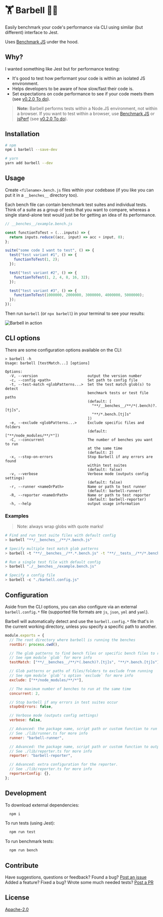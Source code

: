 # 🏋️‍ Barbell 🏋️‍♀️

Easily benchmark your code's performance via CLI using similar (but different) interface to Jest.

Uses [Benchmark JS](https://benchmarkjs.com/) under the hood.

## Why?

I wanted something like Jest but for performance testing:

- It's good to test how performant your code is within an isolated JS environment.
- Helps developers to be aware of how slow/fast their code is.
- Set expectations on code performance to see if your code meets them (see [v0.2.0 To do](https://github.com/lvl99/barbell/projects/1)).

> **Note:** Barbell performs tests within a Node.JS environment, not within a browser. If you want to test within a browser, use [Benchmark JS](https://benchmarkjs.com/) or [jsPerf](https://jsperf.com/) (see [v0.2.0 To do](https://github.com/lvl99/barbell/projects/1)).

## Installation

```sh
# npm
npm i barbell --save-dev

# yarn
yarn add barbell --dev
```

## Usage

Create `<filename>.bench.js` files within your codebase (if you like you can put it in a `__benches__` directory too).

Each bench file can contain benchmark test suites and individual tests. Think of a suite as a group of tests that you want to compare, whereas a single stand-alone test would just be for getting an idea of its performance.

```javascript
// __benches__/example.bench.js

const functionToTest = (...inputs) => {
  return inputs.reduce((acc, input) => acc + input, 0);
};

suite("some code I want to test", () => {
  test("test variant #1", () => {
    functionToTest(1, 2);
  });

  test("test variant #2", () => {
    functionToTest(1, 2, 4, 8, 16, 32);
  });

  test("test variant #3", () => {
    functionToTest(1000000, 2000000, 3000000, 4000000, 5000000);
  });
});
```

Then run `barbell` (or `npx barbell`) in your terminal to see your results:

![Barbell in action](//unpkg.com/barbell@0.1.3/screenshot.gif)

## CLI options

There are some configuration options available on the CLI:

```
> barbell -h
Usage: barbell [testMatch...] [options]

Options:
  -V, --version                       output the version number
  -c, --config <path>                 Set path to config file
  -t, --test-match <globPatterns...>  Set the test match glob(s) to detect
                                      benchmark tests or test file paths
                                      (default: [
                                        "**/__benches__/**/*(.bench)?.[tj]s",
                                        "**/*.bench.[tj]s"
                                      ])
  -e, --exclude <globPatterns...>     Exclude specific files and folders
                                      (default: ["**/node_modules/**/*"])
  -C, --concurrent                    The number of benches you want to run
                                      at the same time
                                      (default: 2)
  -x, --stop-on-errors                Stop Barbell if any errors are found
                                      within test suites
                                      (default: false)
  -v, --verbose                       Verbose mode (outputs config settings)
                                      (default: false)
  -r, --runner <nameOrPath>           Name or path to test runner
                                      (default: barbell-runner)
  -R, --reporter <nameOrPath>         Name or path to test reporter
                                      (default: barbell-reporter)
  -h, --help                          output usage information
```

### Examples

> Note: always wrap globs with quote marks!

```bash
# Find and run test suite files with default config
> barbell "**/__benches__/**/*.bench.js"

# Specify multiple test match glob patterns
> barbell -t "**/__benches__/**.*.bench.js" -t "**/__tests__/**/*.bench.js"

# Run a single test file with default config
> barbell "./__benches__/example.bench.js"

# Specify a config file
> barbell -c "./barbell.config.js"
```

## Configuration

Aside from the CLI options, you can also configure via an external `barbell.config.*` file (supported file formats are `js`, `json`, `yml` and `yaml`).

Barbell will automatically detect and use the `barbell.config.*` file that's in the current working directory, unless you specify a specific path to another.

```javascript
module.exports = {
  // The root directory where barbell is running the benches
  rootDir: process.cwd(),

  // The glob patterns to find bench files or specific bench files to run
  // See npm module `glob` for more info
  testMatch: ["**/__benches__/**/*(.bench)?.[tj]s", "**/*.bench.[tj]s"],

  // Glob patterns or paths of files/folders to exclude from running
  // See npm module `glob`'s option `exclude` for more info
  exclude: ["**/node_modules/**/*"],

  // The maximum number of benches to run at the same time
  concurrent: 2,

  // Stop barbell if any errors in test suites occur
  stopOnErrors: false,

  // Verbose mode (outputs config settings)
  verbose: false,

  // Advanced: the package name, script path or custom function to run bench files with
  // See ./lib/runner.ts for more info
  runner: "barbell-runner",

  // Advanced: the package name, script path or custom function to output a report
  // See ./lib/reporter.ts for more info
  reporter: "barbell-reporter",

  // Advanced: extra configuration for the reporter.
  // See ./lib/reporter.ts for more info
  reporterConfig: {},
};
```

## Development

To download external dependencies:

```bash
  npm i
```

To run tests (using Jest):

```bash
  npm run test
```

To run benchmark tests:

```bash
  npm run bench
```

## Contribute

Have suggestions, questions or feedback? Found a bug? [Post an issue](https://github.com/lvl99/barbell/issues)
Added a feature? Fixed a bug? Wrote some much needed tests? [Post a PR](https://github.com/lvl99/barbell/compare)

## License

[Apache-2.0](LICENSE.md)
